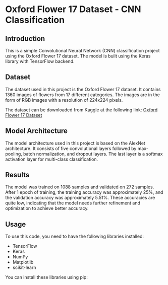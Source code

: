 # Oxford Flower 17 Dataset - CNN Classification

## Introduction

This is a simple Convolutional Neural Network (CNN) classification project using the Oxford Flower 17 dataset. The model is built using the Keras library with TensorFlow backend.

## Dataset

The dataset used in this project is the Oxford Flower 17 dataset. It contains 1360 images of flowers from 17 different categories. The images are in the form of RGB images with a resolution of 224x224 pixels.

The dataset can be downloaded from Kaggle at the following link: [Oxford Flower 17 Dataset](https://www.kaggle.com/datasets/haesunpark/oxflower17?resource=download)

## Model Architecture

The model architecture used in this project is based on the AlexNet architecture. It consists of five convolutional layers followed by max-pooling, batch normalization, and dropout layers. The last layer is a softmax activation layer for multi-class classification.

## Results

The model was trained on 1088 samples and validated on 272 samples. After 1 epoch of training, the training accuracy was approximately 25%, and the validation accuracy was approximately 5.51%. These accuracies are quite low, indicating that the model needs further refinement and optimization to achieve better accuracy.

## Usage

To use this code, you need to have the following libraries installed:
- TensorFlow
- Keras
- NumPy
- Matplotlib
- scikit-learn

You can install these libraries using pip:

